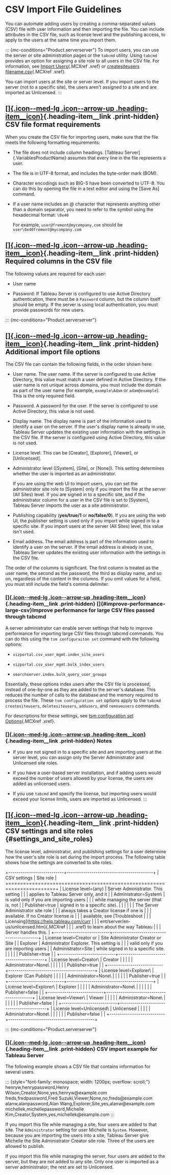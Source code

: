 

CSV Import File Guidelines
==========================
You can automate adding users by creating a comma-separated values (CSV)
file with user information and then importing the file. You can include
attributes in the CSV file, such as license level and the publishing
access, to apply to the users at the same time you import them.

::: {mc-conditions="Product.serverserver"}
To import users, you can use the server or site administration pages or
the `tabcmd` utility. Using `tabcmd` provides an option for assigning a
site role to all users in the CSV file. For information, see [Import
Users](https://help.tableau.com/current/server/en-us/users_import.htm){.MCXref
.xref} or [createsiteusers
filename.csv](https://help.tableau.com/current/server/en-us/tabcmd_cmd.htm#idd1b7729f-dd20-475a-96f6-17fcd2577894){.MCXref
.xref}.

You can import users at the site or server level. If you import users to
the server (not to a specific site), the users aren't assigned to a site
and are imported as Unlicensed.
:::

<div>

[[]{.icon--med-lg .icon--arrow-up .heading-item__icon}](https://help.tableau.com/current/server/en-us/csvguidelines.htm#){.heading-item__link .print-hidden} CSV file format requirements
-----------------------------------------------------------------------------------------------------------------------------------------------------------------------------------------

</div>

When you create the CSV file for importing users, make sure that the
file meets the following formatting requirements:

-   The file does not include column headings. [Tableau
    Server]{.VariablesProductName} assumes that every line in the file
    represents a user.

-   The file is in UTF-8 format, and includes the byte-order mark (BOM).

-   Character encodings such as BIG-5 have been converted to UTF-8. You
    can do this by opening the file in a text editor and using the [Save
    As] command.

-   If a user name includes an @ character that represents anything
    other than a domain separator, you need to refer to the symbol using
    the hexadecimal format: `\0x40`

    For example, `user@fremont@mycompany.com` should be
    `user\0x40fremont@mycompany.com`

<div>

[[]{.icon--med-lg .icon--arrow-up .heading-item__icon}](https://help.tableau.com/current/server/en-us/csvguidelines.htm#){.heading-item__link .print-hidden} Required columns in the CSV file
---------------------------------------------------------------------------------------------------------------------------------------------------------------------------------------------

</div>

The following values are required for each user:

-   User name

-   Password: If Tableau Server is configured to use Active Directory
    authentication, there must be a `Password` column, but the column
    itself should be empty. If the server is using local authentication,
    you must provide passwords for new users.

::: {mc-conditions="Product.serverserver"}
<div>

[[]{.icon--med-lg .icon--arrow-up .heading-item__icon}](https://help.tableau.com/current/server/en-us/csvguidelines.htm#){.heading-item__link .print-hidden} Additional import file options
-------------------------------------------------------------------------------------------------------------------------------------------------------------------------------------------

</div>

The CSV file can contain the following fields, in the order shown here:

-   User name. The user name. If the server is configured to use Active
    Directory, this value must match a user defined in Active Directory.
    If the user name is not unique across domains, you must include the
    domain as part of the user name (for example, `example\Adam` or
    `adam@example`). This is the only required field.

-   Password. A password for the user. If the server is configured to
    use Active Directory, this value is not used.

-   Display name. The display name is part of the information used to
    identify a user on the server. If the user's display name is already
    in use, Tableau Server updates the existing user information with
    the settings in the CSV file. If the server is configured using
    Active Directory, this value is not used.

-   License level. This can be [Creator],
    [Explorer], [Viewer], or
    [Unlicensed].

-   Administrator level ([System], [Site], or
    [None]). This setting determines whether the user is
    imported as an administrator.

    If you are using the web UI to import users, you can set the
    administrator site role to [System] only if you import
    the file at the server (All Sites) level. If you are signed in to a
    specific site, and if the administrator column for a user in the CSV
    file is set to [System], Tableau Server imports the user
    as a site administrator.

-   Publishing capability (**yes/true/1** or **no/false/0**). If you are
    using the web UI, the publisher setting is used only if you import
    while signed in to a specific site. If you import users at the
    server (All Sites) level, this value isn\'t used.

-   Email address. The email address is part of the information used to
    identify a user on the server. If the email address is already in
    use, Tableau Server updates the existing user information with the
    settings in the CSV file.

The order of the columns is significant. The first column is treated as
the user name, the second as the password, the third as display name,
and so on, regardless of the content in the columns. If you omit values
for a field, you must still include the field's comma delimiter.

<div>

<div>

### [[]{.icon--med-lg .icon--arrow-up .heading-item__icon}](https://help.tableau.com/current/server/en-us/csvguidelines.htm#){.heading-item__link .print-hidden} []{#improve-performance-large-csv}Improve performance for large CSV files passed through tabcmd

</div>

A server administrator can enable server settings that help to improve
performance for importing large CSV files through tabcmd commands. You
can do this using the `tsm configuraiton set` command with the following
options:

-   `vizportal.csv_user_mgmt.index_site_users`

-   `vizportal.csv_user_mgmt.bulk_index_users`

-   `searchserver.index.bulk_query_user_groups`

Essentially, these options index users after the CSV file is processed,
instead of one-by-one as they are added to the server's database. This
reduces the number of calls to the database and the memory required to
process the file. These `tsm configuration set` options apply to the
`tabcmd createsiteusers`, `deletesiteusers`, `addusers`, and
`removeusers` commands.

For descriptions for these settings, see [tsm configuration set
Options](https://help.tableau.com/current/server/en-us/cli_configuration-set_tsm.htm){.MCXref
.xref}.

</div>

<div>

### [[]{.icon--med-lg .icon--arrow-up .heading-item__icon}](https://help.tableau.com/current/server/en-us/csvguidelines.htm#){.heading-item__link .print-hidden} Notes

</div>

-   If you are not signed in to a specific site and are importing users
    at the server level, you can assign only the Server Administrator
    and Unlicensed site roles.

-   If you have a user-based server installation, and if adding users
    would exceed the number of users allowed by your license, the users
    are added as unlicensed users.

-   If you use `tabcmd` and specify the license, but importing users
    would exceed your license limits, users are imported as Unlicensed.
:::

<div>

[[]{.icon--med-lg .icon--arrow-up .heading-item__icon}](https://help.tableau.com/current/server/en-us/csvguidelines.htm#){.heading-item__link .print-hidden} CSV settings and site roles {#settings_and_site_roles}
----------------------------------------------------------------------------------------------------------------------------------------------------------------------------------------

</div>

The license level, administrator, and publishing settings for a user
determine how the user\'s site role is set during the import process.
The following table shows how the settings are converted to site roles.

+---------------------------+------------------------------------------+
| CSV settings              | Site role                                |
+===========================+==========================================+
| License level=(any)       | Server Administrator. This setting       |
|                           | applies to Tableau Server only, and it   |
| Administrator=System\     | is valid only if you are importing users |
|                           | while managing the server (that is, not  |
| Publisher=true            | signed in to a specific site).           |
|                           |                                          |
|                           | The Server Administrator site role       |
|                           | always takes a Creator license if one is |
|                           | available. If no Creator license is      |
|                           | available, see [Troubleshoot             |
|                           | Licensing](https://help.tableau.com/curr |
|                           | ent/server/en-us/unlicensed.htm){.MCXref |
|                           | .xref} to learn about the way Tableau    |
|                           | Server handles this.                     |
+---------------------------+------------------------------------------+
| License level=Creator or  | Site Administrator Creator or Site       |
| Explorer                  | Administrator Explorer. This setting is  |
|                           | valid only if you are importing users    |
| Administrator=Site        | while signed in to a specific site.      |
|                           |                                          |
| Publisher=true            |                                          |
+---------------------------+------------------------------------------+
| License level=Creator\    | Creator                                  |
|                           |                                          |
| Administrator=None\       |                                          |
|                           |                                          |
| Publisher=true            |                                          |
+---------------------------+------------------------------------------+
| License level=Explorer\   | Explorer (Can Publish)                   |
|                           |                                          |
| Administrator=None\       |                                          |
|                           |                                          |
| Publisher=true            |                                          |
+---------------------------+------------------------------------------+
| License level=Explorer\   | Explorer                                 |
|                           |                                          |
| Administrator=None\       |                                          |
|                           |                                          |
| Publisher=false           |                                          |
+---------------------------+------------------------------------------+
| License level=Viewer\     | Viewer                                   |
|                           |                                          |
| Administrator=None\       |                                          |
|                           |                                          |
| Publisher=false           |                                          |
+---------------------------+------------------------------------------+
| License level=Unlicensed\ | Unlicensed                               |
|                           |                                          |
| Administrator=None\       |                                          |
|                           |                                          |
| Publisher=false           |                                          |
+---------------------------+------------------------------------------+

::: {mc-conditions="Product.serverserver"}
<div>

### [[]{.icon--med-lg .icon--arrow-up .heading-item__icon}](https://help.tableau.com/current/server/en-us/csvguidelines.htm#){.heading-item__link .print-hidden} CSV import example for Tableau Server

</div>

The following example shows a CSV file that contains information for
several users.

::: {style="font-family: monospace; width: 1200px; overflow: scroll;"}
henryw,henrypassword,Henry Wilson,Creator,None,yes,henryw\@example.com\
freds,fredpassword,Fred Suzuki,Viewer,None,no,freds\@example.com\
alanw,alanpassword,Alan Wang,Explorer,Site,yes,alanw\@example.com\
michellek,michellepassword,Michelle
Kim,Creator,System,yes,michellek\@example.com
:::

If you import this file while managing a site, four users are added to
that site. The `Administrator` setting for user Michelle is `System`.
However, because you are importing the users into a site, Tableau Server
give Michelle the Site Administrator Creator site role. Three of the
users are allowed to publish.

If you import this file while managing the server, four users are added
to the server, but they are not added to any site. Only one user is
imported as a server administrator; the rest are set to Unlicensed.
